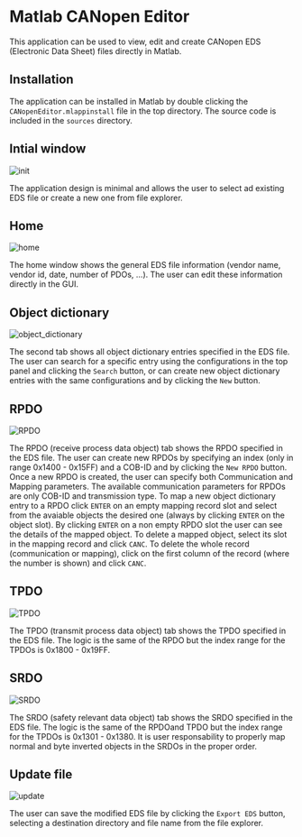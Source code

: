 # Matlab CANopen Editor
This application can be used to view, edit and create CANopen EDS (Electronic Data Sheet) files directly in Matlab.

## Installation
The application can be installed in Matlab by double clicking the `CANopenEditor.mlappinstall` file in the top directory. The source code is included in the `sources` directory.

## Intial window
![init](https://github.com/nicolazande/matlab-canopen-editor/assets/115359494/a52df336-3dd3-4b2e-b1e4-556ed5901621)

The application design is minimal and allows the user to select ad existing EDS file or create a new one from file explorer.

## Home
![home](https://github.com/nicolazande/matlab-canopen-editor/assets/115359494/b9e06863-43c7-4688-bab0-6d208259a53b)

The home window shows the general EDS file information (vendor name, vendor id, date, number of PDOs, ...). The user can edit these information directly in the GUI.

## Object dictionary
![object_dictionary](https://github.com/nicolazande/matlab-canopen-editor/assets/115359494/0c42104f-a476-4611-b107-838c4779c202)

The second tab shows all object dictionary entries specified in the EDS file. The user can search for a specific entry using the configurations in the top panel and clicking the `Search` button, or can create new object dictionary entries with the same configurations and by clicking the `New` button.

## RPDO
![RPDO](https://github.com/nicolazande/matlab-canopen-editor/assets/115359494/5f0b57ae-cda6-4f1f-b9bb-db70830d5704)

The RPDO (receive process data object) tab shows the RPDO specified in the EDS file. The user can create new RPDOs by specifying an index (only in range 0x1400 - 0x15FF) and a COB-ID and by clicking the `New RPDO` button. Once a new RPDO is created, the user can specify both Communication and Mapping parameters. The available communication parameters for RPDOs are only COB-ID and transmission type. To map a new object dictionary entry to a RPDO click `ENTER` on an empty mapping record slot and select from the avaiable objects the desired one (always by clicking `ENTER` on the object slot). By clicking `ENTER` on a non empty RPDO slot the user can see the details of the mapped object. To delete a mapped object, select its slot in the mapping record and click `CANC`. To delete the whole record (communication or mapping), click on the first column of the record (where the number is shown) and click `CANC`.

## TPDO
![TPDO](https://github.com/nicolazande/matlab-canopen-editor/assets/115359494/fdccb0c3-bb85-4265-b771-33e283833e80)

The TPDO (transmit process data object) tab shows the TPDO specified in the EDS file. The logic is the same of the RPDO but the index range for the TPDOs is 0x1800 - 0x19FF.

## SRDO
![SRDO](https://github.com/nicolazande/matlab-canopen-editor/assets/115359494/d892a504-1f44-48a3-87bd-176c95f18c6b)

The SRDO (safety relevant data object) tab shows the SRDO specified in the EDS file. The logic is the same of the RPDOand TPDO but the index range for the TPDOs is 0x1301 - 0x1380. It is user responsability to properly map normal and byte inverted objects in the SRDOs in the proper order.

## Update file
![update](https://github.com/nicolazande/matlab-canopen-editor/assets/115359494/51f9282a-e8f0-4b9c-bd98-6bb50736f61f)

The user can save the modified EDS file by clicking the `Export EDS` button, selecting a destination directory and file name from the file explorer.
